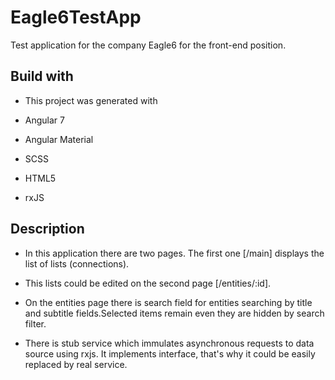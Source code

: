 # Eagle6TestApp

Test application for the company Eagle6 for the front-end position.

## Build with

* This project was generated with 

* Angular 7

* Angular Material

* SCSS

* HTML5

* rxJS

## Description

* In this application there are two pages. The first one [/main] displays the list of lists (connections).

* This lists could be edited on the second page [/entities/:id].

* On the entities page there is search field for entities searching by title and subtitle fields.Selected items remain even they are hidden by search filter.

* There is stub service which immulates asynchronous requests to data source using rxjs. It implements interface, that's why it could be easily replaced by real service.
